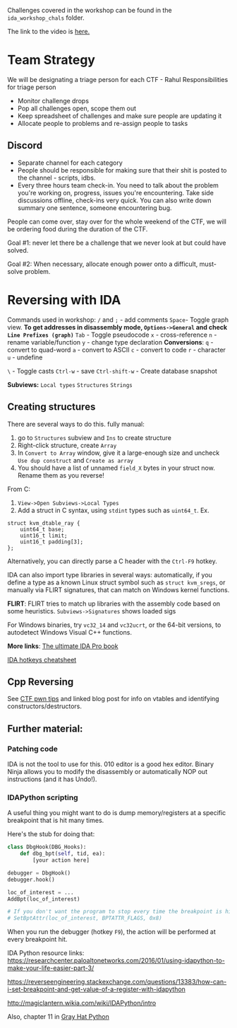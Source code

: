 Challenges covered in the workshop can be found in the `ida_workshop_chals` folder.

The link to the video is [here.](https://www.youtube.com/watch?v=Zt3vPVwd0Dc)

# Team Strategy

We will be designating a triage person for each CTF - Rahul
Responsibilities for triage person
* Monitor challenge drops
* Pop all challenges open, scope them out
* Keep spreadsheet of challenges and make sure people are updating it
* Allocate people to problems and re-assign people to tasks

## Discord
* Separate channel for each category
* People should be responsible for making sure that their shit is posted to the channel - scripts, idbs.
* Every three hours team check-in. You need to talk about the problem you're working on, progress, issues you're encountering. Take side discussions offline, check-ins very quick. You can also write down summary one sentence, someone encountering bug.

People can come over, stay over for the whole weekend of the CTF, we will be ordering food during the duration of the CTF.

Goal #1: never let there be a challenge that we never look at but could have solved.

Goal #2: When necessary, allocate enough power onto a difficult, must-solve problem.

# Reversing with IDA

Commands used in workshop:
`/` and `;` - add comments
`Space`- Toggle graph view. **To get addresses in disassembly mode, `Options->General` and check `Line Prefixes (graph)`**
`Tab` - Toggle pseudocode
`x` - cross-reference
`n` - rename variable/function
`y` - change type declaration
**Conversions**:
`q` - convert to quad-word
`a` - convert to ASCII
`c` - convert to code
`r` - character
`u` - undefine

`\` - Toggle casts
`Ctrl-w` - save
`Ctrl-shift-w` - Create database snapshot

**Subviews:**
`Local types`
`Structures`
`Strings`

## Creating structures

There are several ways to do this.
fully manual:
1. go to `Structures` subview and `Ins` to create structure
2. Right-click structure, create `Array`
3. In `Convert to Array` window, give it a large-enough size and uncheck `Use dup construct` and `Create as array`
4. You should have a list of unnamed `field_X` bytes in your struct now. Rename them as you reverse!

From C:
1. `View->Open Subviews->Local Types`
2. Add a struct in C syntax, using `stdint` types such as `uint64_t`. Ex.
```
struct kvm_dtable_ray {
    uint64_t base;
    uint16_t limit;
    uint16_t padding[3];
};
```
Alternatively, you can directly parse a C header with the `Ctrl-F9` hotkey.

IDA can also import type libraries in several ways: automatically, if you define a type as a known Linux struct symbol such as `struct kvm_sregs`, or manually via FLIRT signatures, that can match on Windows kernel functions.

**FLIRT**:
FLIRT tries to match up libraries with the assembly code based on some heuristics.
`Subviews->Signatures` shows loaded sigs

For Windows binaries, try `vc32_14` and `vc32ucrt`, or the 64-bit versions, to autodetect Windows Visual C++ functions.

**More links**:
[The ultimate IDA Pro book](https://repo.zenk-security.com/Reversing%20.%20cracking/The%20IDA%20Pro%20Book-2nd%20Edition-2011.pdf)

[IDA hotkeys cheatsheet](https://www.hex-rays.com/products/ida/support/freefiles/IDA_Pro_Shortcuts.pdf)

## Cpp Reversing

See [CTF pwn tips](https://github.com/TechSecCTF/CTF-pwn-tips/wiki/Cpp-Reversing) and linked blog post for info on vtables and identifying constructors/destructors.
  
## Further material:

### Patching code

IDA is not the tool to use for this. 010 editor is a good hex editor. Binary Ninja allows you to modify the disassembly or automatically NOP out instructions (and it has Undo!).

### IDAPython scripting

A useful thing you might want to do is dump memory/registers at a specific breakpoint that is hit many times.

Here's the stub for doing that:
```python
class DbgHook(DBG_Hooks):
    def dbg_bpt(self, tid, ea):
        [your action here]

debugger = DbgHook()
debugger.hook()

loc_of_interest = ...
AddBpt(loc_of_interest)

# If you don't want the program to stop every time the breakpoint is hit, add this line
# SetBptAttr(loc_of_interest, BPTATTR_FLAGS, 0x8)
```

When you run the debugger (hotkey `F9`), the action will be performed at every breakpoint hit.

IDA Python resource links:
https://researchcenter.paloaltonetworks.com/2016/01/using-idapython-to-make-your-life-easier-part-3/

https://reverseengineering.stackexchange.com/questions/13383/how-can-i-set-breakpoint-and-get-value-of-a-register-with-idapython

http://magiclantern.wikia.com/wiki/IDAPython/intro

Also, chapter 11 in [Gray Hat Python](https://repo.zenk-security.com/Magazine%20E-book/Gray%20Hat%20Python%20-%20Python%20Programming%20for%20Hackers%20and%20Reverse%20Engineers%20(2009).pdf)
